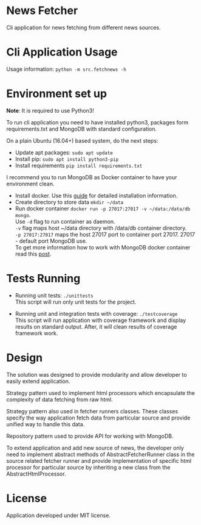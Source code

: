# News Fetcher

Cli application for news fetching from different news sources.

# Cli Application Usage

Usage information:
`python -m src.fetchnews -h`

# Environment set up

**Note**: It is required to use Python3!

To run cli application you need to have installed python3, packages form 
requirements.txt and MongoDB with standard configuration.

On a plain Ubuntu (16.04+) based system, do the next steps:
* Update apt packages: `sudo apt update`
* Install pip: `sudo apt install python3-pip`
* Install requirements `pip install requirements.txt`

I recommend you to run MongoDB as Docker container to have your environment 
clean.
* Install docker. Use this [guide](https://docs.docker.com/engine/installation/linux/docker-ce/ubuntu/) 
for detailed installation information.
* Create directory to store data `mkdir ~/data`
* Run docker container `docker run -p 27017:27017 -v ~/data:/data/db mongo`.  
Use `-d` flag to run container as daemon.  
`-v` flag maps host ~/data directory with /data/db container directory.  
`-p 27017:27017` maps the host 27017 port to container port 27017.
27017 - default port MongoDB use.  
To get more information how to work with MongoDB docker container 
read this [post](https://www.thachmai.info/2015/04/30/running-mongodb-container/).

# Tests Running

* Running unit tests: `./unittests`  
This script will run only unit tests for the project.

* Running unit and integration tests with coverage: `./testcoverage`  
This script will run application with coverage framework and display 
results on standard output. After, it will clean results of coverage framework
work.

# Design

The solution was designed to provide modularity and allow developer
to easily extend application.

Strategy pattern used to implement html processors which encapsulate
the complexity of data fetching from raw html.

Strategy pattern also used in fetcher runners classes. These classes
specify the way application fetch data from particular source and provide
unified way to handle this data.

Repository pattern used to provide API for working with MongoDB.

To extend application and add new source of news, the developer only need 
to implement abstract methods of AbstractFetcherRunner class in the 
source related fetcher runner and provide implementation of specific
html processor for particular source by inheriting a new class from the
AbstractHtmlProcessor.

# License

Application developed under MIT license.